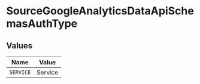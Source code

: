 # SourceGoogleAnalyticsDataApiSchemasAuthType


## Values

| Name      | Value     |
| --------- | --------- |
| `SERVICE` | Service   |